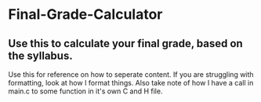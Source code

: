 # Final-Grade-Calculator
## Use this to calculate your final grade, based on the syllabus.

Use this for reference on how to seperate content. If you are struggling with formatting, look at how I format things. Also take note of how I have a call in main.c to some function in it's own C and H file.
